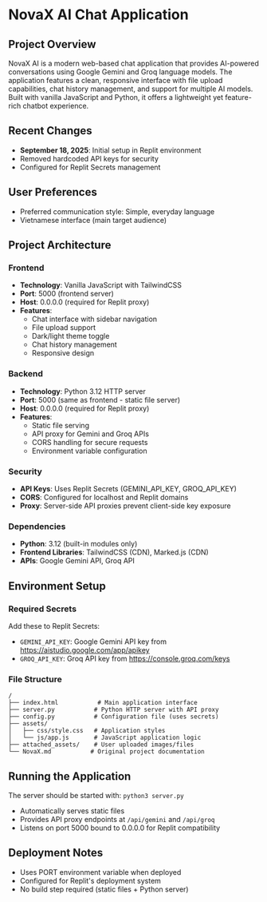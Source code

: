 # NovaX AI Chat Application

## Project Overview
NovaX AI is a modern web-based chat application that provides AI-powered conversations using Google Gemini and Groq language models. The application features a clean, responsive interface with file upload capabilities, chat history management, and support for multiple AI models. Built with vanilla JavaScript and Python, it offers a lightweight yet feature-rich chatbot experience.

## Recent Changes
- **September 18, 2025**: Initial setup in Replit environment
- Removed hardcoded API keys for security
- Configured for Replit Secrets management

## User Preferences
- Preferred communication style: Simple, everyday language
- Vietnamese interface (main target audience)

## Project Architecture

### Frontend
- **Technology**: Vanilla JavaScript with TailwindCSS
- **Port**: 5000 (frontend server)
- **Host**: 0.0.0.0 (required for Replit proxy)
- **Features**: 
  - Chat interface with sidebar navigation
  - File upload support
  - Dark/light theme toggle
  - Chat history management
  - Responsive design

### Backend
- **Technology**: Python 3.12 HTTP server
- **Port**: 5000 (same as frontend - static file server)
- **Host**: 0.0.0.0 (required for Replit proxy)
- **Features**:
  - Static file serving
  - API proxy for Gemini and Groq APIs
  - CORS handling for secure requests
  - Environment variable configuration

### Security
- **API Keys**: Uses Replit Secrets (GEMINI_API_KEY, GROQ_API_KEY)
- **CORS**: Configured for localhost and Replit domains
- **Proxy**: Server-side API proxies prevent client-side key exposure

### Dependencies
- **Python**: 3.12 (built-in modules only)
- **Frontend Libraries**: TailwindCSS (CDN), Marked.js (CDN)
- **APIs**: Google Gemini API, Groq API

## Environment Setup

### Required Secrets
Add these to Replit Secrets:
- `GEMINI_API_KEY`: Google Gemini API key from https://aistudio.google.com/app/apikey
- `GROQ_API_KEY`: Groq API key from https://console.groq.com/keys

### File Structure
```
/
├── index.html           # Main application interface
├── server.py           # Python HTTP server with API proxy
├── config.py           # Configuration file (uses secrets)
├── assets/
│   ├── css/style.css   # Application styles
│   └── js/app.js       # JavaScript application logic
├── attached_assets/    # User uploaded images/files
└── NovaX.md           # Original project documentation
```

## Running the Application
The server should be started with: `python3 server.py`
- Automatically serves static files
- Provides API proxy endpoints at `/api/gemini` and `/api/groq`
- Listens on port 5000 bound to 0.0.0.0 for Replit compatibility

## Deployment Notes
- Uses PORT environment variable when deployed
- Configured for Replit's deployment system
- No build step required (static files + Python server)